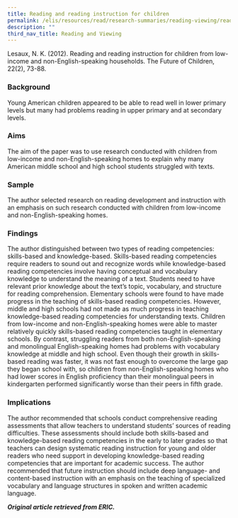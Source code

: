 ```yaml
---
title: Reading and reading instruction for children
permalink: /elis/resources/read/research-summaries/reading-viewing/reading-and-reading-instruction-for-children/
description: ""
third_nav_title: Reading and Viewing
---
```

Lesaux, N. K. (2012). Reading and reading instruction for children from low-income and non-English-speaking households. The Future of Children, 22(2), 73-88.

### Background

Young American children appeared to be able to read well in lower primary levels but many had problems reading in upper primary and at secondary levels.

### Aims

The aim of the paper was to use research conducted with children from low-income and non-English-speaking homes to explain why many American middle school and high school students struggled with texts.

### Sample

The author selected research on reading development and instruction with an emphasis on such research conducted with children from low-income and non-English-speaking homes.

### Findings

The author distinguished between two types of reading competencies: skills-based and knowledge-based. Skills-based reading competencies require readers to sound out and recognize words while knowledge-based reading competencies involve having conceptual and vocabulary knowledge to understand the meaning of a text. Students need to have relevant prior knowledge about the text’s topic, vocabulary, and structure for reading comprehension. Elementary schools were found to have made progress in the teaching of skills-based reading competencies. However, middle and high schools had not made as much progress in teaching knowledge-based reading competencies for understanding texts. Children from low-income and non-English-speaking homes were able to master relatively quickly skills-based reading competencies taught in elementary schools. By contrast, struggling readers from both non-English-speaking and monolingual English-speaking homes had problems with vocabulary knowledge at middle and high school. Even though their growth in skills-based reading was faster, it was not fast enough to overcome the large gap they began school with, so children from non-English-speaking homes who had lower scores in English proficiency than their monolingual peers in kindergarten performed significantly worse than their peers in fifth grade.

### Implications

The author recommended that schools conduct comprehensive reading assessments that allow teachers to understand students’ sources of reading difficulties. These assessments should include both skills-based and knowledge-based reading competencies in the early to later grades so that teachers can design systematic reading instruction for young and older readers who need support in developing knowledge-based reading competencies that are important for academic success. The author recommended that future instruction should include deep language- and content-based instruction with an emphasis on the teaching of specialized vocabulary and language structures in spoken and written academic language.

_**Original article retrieved from ERIC.**_  

